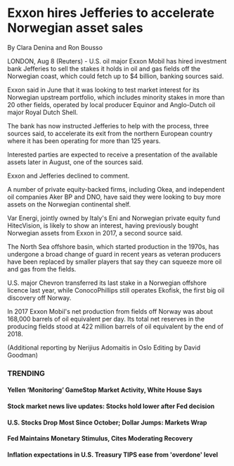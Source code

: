 Exxon hires Jefferies to accelerate Norwegian asset sales
=========================================================

By Clara Denina and Ron Bousso

LONDON, Aug 8 (Reuters) - U.S. oil major Exxon Mobil has hired investment bank Jefferies to sell the stakes it holds in oil and gas fields off the Norwegian coast, which could fetch up to $4 billion, banking sources said.

Exxon said in June that it was looking to test market interest for its Norwegian upstream portfolio, which includes minority stakes in more than 20 other fields, operated by local producer Equinor and Anglo-Dutch oil major Royal Dutch Shell.

The bank has now instructed Jefferies to help with the process, three sources said, to accelerate its exit from the northern European country where it has been operating for more than 125 years.

Interested parties are expected to receive a presentation of the available assets later in August, one of the sources said.

Exxon and Jefferies declined to comment.

A number of private equity-backed firms, including Okea, and independent oil companies Aker BP and DNO, have said they were looking to buy more assets on the Norwegian continental shelf.

Var Energi, jointly owned by Italy's Eni and Norwegian private equity fund HitecVision, is likely to show an interest, having previously bought Norwegian assets from Exxon in 2017, a second source said.

The North Sea offshore basin, which started production in the 1970s, has undergone a broad change of guard in recent years as veteran producers have been replaced by smaller players that say they can squeeze more oil and gas from the fields.

U.S. major Chevron transferred its last stake in a Norwegian offshore licence last year, while ConocoPhillips still operates Ekofisk, the first big oil discovery off Norway.

In 2017 Exxon Mobil's net production from fields off Norway was about 168,000 barrels of oil equivalent per day. Its total net reserves in the producing fields stood at 422 million barrels of oil equivalent by the end of 2018.

(Additional reporting by Nerijius Adomaitis in Oslo Editing by David Goodman)

### TRENDING

#### Yellen ‘Monitoring’ GameStop Market Activity, White House Says

#### Stock market news live updates: Stocks hold lower after Fed decision

#### U.S. Stocks Drop Most Since October; Dollar Jumps: Markets Wrap

#### Fed Maintains Monetary Stimulus, Cites Moderating Recovery

#### Inflation expectations in U.S. Treasury TIPS ease from 'overdone' level